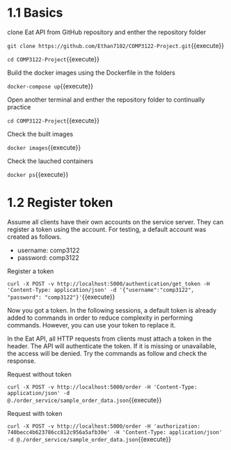 # 1.1 Basics
clone Eat API from GitHub repository and enther the repository folder

`git clone https://github.com/Ethan7102/COMP3122-Project.git`{{execute}}

`cd COMP3122-Project`{{execute}}

Build the docker images using the Dockerfile in the folders

`docker-compose up`{{execute}}

Open another terminal and enther the repository folder to continually practice 

`cd COMP3122-Project`{{execute}}

Check the built images

`docker images`{{execute}}

Check the lauched containers

`docker ps`{{execute}}

# 1.2 Register token
Assume all clients have their own accounts on the service server. They can register a token using the account. For testing, a default account was created as follows.
- username: comp3122
- password: comp3122

Register a token

`curl -X POST -v http://localhost:5000/authentication/get_token -H 'Content-Type: application/json' -d '{"username":"comp3122", "password": "comp3122"}'`{{execute}}

Now you got a token. In the following sessions, a default token is already added to commands in order to reduce complexity in performing commands. However, you can use your token to replace it. 

In the Eat API, all HTTP requests from clients must attach a token in the header.  The API will authenticate the token. If it is missing or unavailable, the access will be denied. Try the commands as follow and check the response.

Request without token

`curl -X POST -v http://localhost:5000/order -H 'Content-Type: application/json' -d @./order_service/sample_order_data.json`{{execute}}

Request with token

`curl -X POST -v http://localhost:5000/order -H 'authorization: 740becc4b623786cc812c956a5afb30e' -H 'Content-Type: application/json' -d @./order_service/sample_order_data.json`{{execute}}
